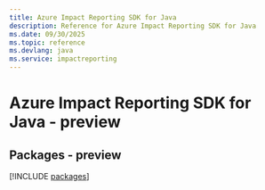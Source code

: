 ```yaml
---
title: Azure Impact Reporting SDK for Java
description: Reference for Azure Impact Reporting SDK for Java
ms.date: 09/30/2025
ms.topic: reference
ms.devlang: java
ms.service: impactreporting
---
```

# Azure Impact Reporting SDK for Java - preview
## Packages - preview
[!INCLUDE [packages](impact-reporting-index.md)]